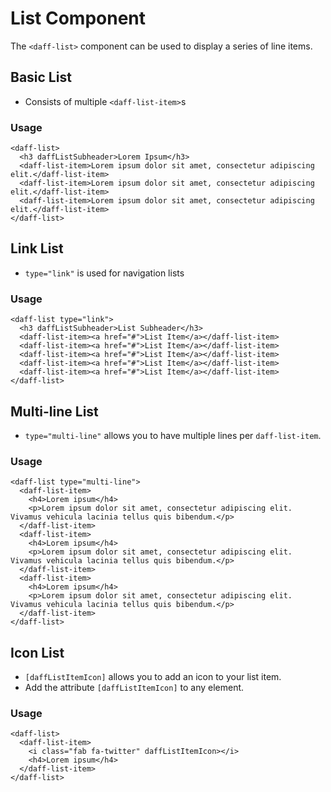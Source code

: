 # List Component

The `<daff-list>` component can be used to display a series of line items.

## Basic List

- Consists of multiple `<daff-list-item>`s

### Usage

```
<daff-list>
  <h3 daffListSubheader>Lorem Ipsum</h3>
  <daff-list-item>Lorem ipsum dolor sit amet, consectetur adipiscing elit.</daff-list-item>
  <daff-list-item>Lorem ipsum dolor sit amet, consectetur adipiscing elit.</daff-list-item>
  <daff-list-item>Lorem ipsum dolor sit amet, consectetur adipiscing elit.</daff-list-item>
</daff-list>
```

## Link List

- `type="link"` is used for navigation lists

### Usage

```
<daff-list type="link">
  <h3 daffListSubheader>List Subheader</h3>
  <daff-list-item><a href="#">List Item</a></daff-list-item>
  <daff-list-item><a href="#">List Item</a></daff-list-item>
  <daff-list-item><a href="#">List Item</a></daff-list-item>
  <daff-list-item><a href="#">List Item</a></daff-list-item>
  <daff-list-item><a href="#">List Item</a></daff-list-item>
</daff-list>
```

## Multi-line List

- `type="multi-line"` allows you to have multiple lines per `daff-list-item`.

### Usage

```
<daff-list type="multi-line">
  <daff-list-item>
    <h4>Lorem ipsum</h4>
    <p>Lorem ipsum dolor sit amet, consectetur adipiscing elit. Vivamus vehicula lacinia tellus quis bibendum.</p>
  </daff-list-item>
  <daff-list-item>
    <h4>Lorem ipsum</h4>
    <p>Lorem ipsum dolor sit amet, consectetur adipiscing elit. Vivamus vehicula lacinia tellus quis bibendum.</p>
  </daff-list-item>
  <daff-list-item>
    <h4>Lorem ipsum</h4>
    <p>Lorem ipsum dolor sit amet, consectetur adipiscing elit. Vivamus vehicula lacinia tellus quis bibendum.</p>
  </daff-list-item>
</daff-list>
```

## Icon List

- `[daffListItemIcon]` allows you to add an icon to your list item.
- Add the attribute `[daffListItemIcon]` to any element.

### Usage

```
<daff-list>
  <daff-list-item>
    <i class="fab fa-twitter" daffListItemIcon></i>
    <h4>Lorem ipsum</h4>
  </daff-list-item>
</daff-list>
```
